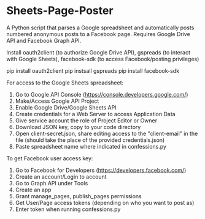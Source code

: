 # Sheets-Page-Poster
A Python script that parses a Google spreadsheet and automatically posts numbered anonymous posts to a Facebook page. Requires Google Drive API and Facebook Graph API.

Install oauth2client (to authorize Google Drive API), gspreads (to interact with Google Sheets), facebook-sdk (to access Facebook/posting privileges)

pip install oauth2client
pip instsall gspreads
pip install facebook-sdk

For access to the Google Sheets spreadsheet:
1. Go to Google API Console (https://console.developers.google.com/)
2. Make/Access Google API Project
3. Enable Google Drive/Google Sheets API
4. Create credentials for a Web Server to access Application Data
5. Give service account the role of Project Editor or Owner
6. Download JSON key, copy to your code directory
7. Open client-secret.json, share editing access to the "client-email" in the file (should take the place of the provided credentials.json)
8. Paste spreadsheet name where indicated in confessions.py

To get Facebook user access key:
1. Go to Facebook for Developers (https://developers.facebook.com/)
2. Create an account/Login to account
3. Go to Graph API under Tools
4. Create an app
5. Grant manage_pages, publish_pages permissions
6. Get User/Page access tokens (depending on who you want to post as)
7. Enter token when running confessions.py
